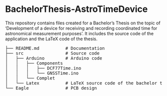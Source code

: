# BachelorThesis-AstroTimeDevice

This repository contains files created for a Bachelor’s Thesis on the topic of ‘Development of a device for receiving and recording coordinated time for astronomical measurement purposes’. It includes the source code of the application and the LaTeX code of the thesis.

<pre>
├── README.md          # Documentation
├── src                # Source code
│   ├── Arduino        # Arduino code
│   │   ├── Components
│   │   │   ├── DCF77Time.ino
│   │   │   └── GNSSTime.ino
│   │   └── Complet
│   └── Latex          # LaTeX source code of the bachelor thesis
└── Eagle              # PCB design
</pre>
